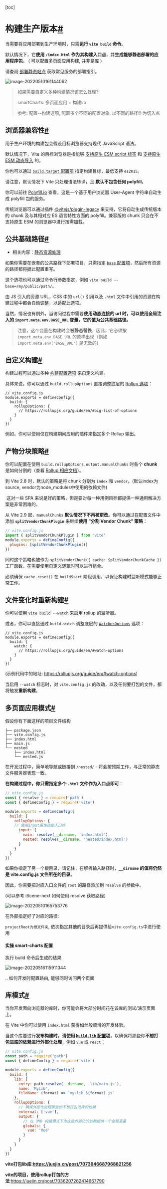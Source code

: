 [toc]

# 构建生产版本[#](https://cn.vitejs.dev/guide/build.html#building-for-production)

当需要将应用部署到生产环境时，只需**运行 `vite build` 命令**。

默认情况下，它**使用 `/index.html` 作为其构建入口点**，并**生成能够静态部署的应用程序包**。 ( 可以配置多页面应用构建, 并非是库 )

请查阅 [部署静态站点](https://cn.vitejs.dev/guide/static-deploy.html) 获取常见服务的部署指引。

![image-20220510161144062](./imgs/image-20220510161144062.png)

> 如果需要自定义多种构建情况该怎么处理?
>
> smartCharts: 多页面应用 + 构建lib
>
> 参考: 配置--构建选项, 配置多个不同的配置对象, 以不同的路径作为切入点



## 浏览器兼容性[#](https://cn.vitejs.dev/guide/build.html#browser-compatibility)

用于生产环境的构建包会假设目标浏览器支持现代 JavaScript 语法。

默认情况下，Vite 的目标浏览器是指能够 [支持原生 ESM script 标签](https://caniuse.com/es6-module) 和 [支持原生 ESM 动态导入](https://caniuse.com/es6-module-dynamic-import) 的。



你也可以通过 [`build.target` 配置项](https://cn.vitejs.dev/config/#build-target) 指定构建目标，最低支持 `es2015`。

请注意，默认情况下 Vite 只处理语法转译，且 **默认不包含任何 polyfill**。

你可以前往 [Polyfill.io](https://polyfill.io/v3/) 查看，这是一个基于用户浏览器 User-Agent 字符串自动生成 polyfill 包的服务。

传统浏览器可以通过插件 [@vitejs/plugin-legacy](https://github.com/vitejs/vite/tree/main/packages/plugin-legacy) 来支持，它将自动生成传统版本的 chunk 及与其相对应 ES 语言特性方面的 polyfill。兼容版的 chunk 只会在不支持原生 ESM 的浏览器中进行按需加载。



## 公共基础路径[#](https://cn.vitejs.dev/guide/build.html#public-base-path)

- 相关内容：[静态资源处理](https://cn.vitejs.dev/guide/assets.html)

如果你需要在嵌套的公共路径下部署项目，只需指定 [`base` 配置项](https://cn.vitejs.dev/config/#base)，然后所有资源的路径都将据此配置重写。

这个选项也可以通过命令行参数指定，例如 `vite build --base=/my/public/path/`。

由 JS 引入的资源 URL，CSS 中的 `url()` 引用以及 `.html` 文件中引用的资源在构建过程中都会自动调整，以适配此选项。

当然，情况也有例外，当访问过程中需要**使用动态连接的 url 时，可以使用全局注入的 `import.meta.env.BASE_URL` 变量，它的值为公共基础路径。**

> 注意，这个变量在构建时会**被静态替换**，因此，它必须按 `import.meta.env.BASE_URL` 的原样出现（例如 `import.meta.env['BASE_URL']` 是无效的）



## 自定义构建[#](https://cn.vitejs.dev/guide/build.html#customizing-the-build)

构建过程可以通过多种 [构建配置选项](https://cn.vitejs.dev/config/#build-options) 来自定义构建。

具体来说，你可以通过 `build.rollupOptions` 直接调整底层的 [Rollup 选项](https://rollupjs.org/guide/en/#big-list-of-options)：

```
// vite.config.js
module.exports = defineConfig({
  build: {
    rollupOptions: {
      // https://rollupjs.org/guide/en/#big-list-of-options
    }
  }
})
```

例如，你可以使用仅在构建期间应用的插件来指定多个 Rollup 输出。



## 产物分块策略[#](https://cn.vitejs.dev/guide/build.html#chunking-strategy)

你可以配置在使用 `build.rollupOptions.output.manualChunks` 时各个 **chunk** 是如何分割的（查看 [Rollup 相应文档](https://rollupjs.org/guide/en/#outputmanualchunks)）。

到 Vite 2.8 时，默认的策略是将 chunk 分割为 `index` 和 `vendor`。(默认index为source, vendor为node_modules中使用的依赖文件)

​	这对一些 SPA 来说是好的策略，但是要对每一种用例目标都提供一种通用解决方案是非常困难的。

从 Vite 2.9 起，`manualChunks` **默认情况下不再被更改**。你可以通过在配置文件中添加 **`splitVendorChunkPlugin`** 来继续**使用 “分割 Vendor Chunk” 策略**：

```js
// vite.config.js
import { splitVendorChunkPlugin } from 'vite'
module.exports = defineConfig({
  plugins: [splitVendorChunkPlugin()]
})
```

同时这个策略也被作为 `splitVendorChunk({ cache: SplitVendorChunkCache })` 工厂函数，在需要使用自定义逻辑时可以进行组合。

必须确保 `cache.reset()` 在 `buildStart` 阶段调用，以保证构建时监听模式能够正常工作。



## 文件变化时重新构建[#](https://cn.vitejs.dev/guide/build.html#rebuild-on-files-changs)

你可以使用 `vite build --watch` 来启用 rollup 的监听器。

或者，你可以直接通过 `build.watch` 调整底层的 [`WatcherOptions`](https://rollupjs.org/guide/en/#watch-options) 选项：

```
// vite.config.js
module.exports = defineConfig({
  build: {
    watch: {
      // https://rollupjs.org/guide/en/#watch-options
    }
  }
})
```

(示例代码中的地址:  https://rollupjs.org/guide/en/#watch-options)

当启用 `--watch` 标志时，对 `vite.config.js` 的改动，以及任何要打包的文件，都将触发**重新构建**。



## 多页面应用模式[#](https://cn.vitejs.dev/guide/build.html#multi-page-app)

假设你有下面这样的项目文件结构

```
├── package.json
├── vite.config.js
├── index.html
├── main.js
└── nested
    ├── index.html
    └── nested.js
```

在开发过程中，简单地导航或链接到 `/nested/` - 将会按预期工作，与正常的静态文件服务器表现一致。

**在构建过程中，你只需指定多个 `.html` 文件作为入口点即可**：

```js
// vite.config.js
const { resolve } = require('path')
const { defineConfig } = require('vite')

module.exports = defineConfig({
  build: {
    rollupOptions: {
    // 使用input属性指定入口点 
      input: {
        main: resolve(__dirname, 'index.html'),
        nested: resolve(__dirname, 'nested/index.html')
      }
    }
  }
})
```

如果你指定了另一个根目录，请记住，在解析输入路径时，**`__dirname` 的值将仍然是 vite.config.js 文件所在的目录**。

因此，你需要把对应入口文件的 `root` 的路径添加到 `resolve` 的参数中。



(可以参考 iScene-next 如何使用 resolve 获取路径)

![image-20220510165753776](./imgs/image-20220510165753776.png)

在外部指定好了对应的路径:

`projectRoot为根文件夹`, 依次指定其他的目录后再提供给`vite.config.ts`中进行使用



#### 实操 smart-charts 配置

执行 build 命令后生成的结果

![image-20220516115911344](./imgs/image-20220516115911344.png)

.. 如何开发时配置路由, 能够同时访问两个页面



## 库模式[#](https://cn.vitejs.dev/guide/build.html#library-mode)

当你开发面向浏览器的库时，你可能会将大部分时间花在该库的测试/演示页面上。

在 Vite 中你可以使用 `index.html` 获得如丝般顺滑的开发体验。

当这个库要进行**发布构建时，请使用 [`build.lib` 配置项](https://cn.vitejs.dev/config/#build-lib)**，以确保将那些你**不想打包进库的依赖进行外部化处理**，例如 `vue` 或 `react`：

```js
// vite.config.js
const path = require('path')
const { defineConfig } = require('vite')

module.exports = defineConfig({
  build: {
    lib: {
      entry: path.resolve(__dirname, 'lib/main.js'),
      name: 'MyLib',
      fileName: (format) => `my-lib.${format}.js`
    },
    rollupOptions: {
      // 确保外部化处理那些你不想打包进库的依赖
      external: ['vue'],
      output: {
        // 在 UMD 构建模式下为这些外部化的依赖提供一个全局变量
        globals: {
          vue: 'Vue'
        }
      }
    }
  }
})
```



**vite打包lib库:https://juejin.cn/post/7073646687968821256**

**vite的项目，使用rollup打包的方法**:https://juejin.cn/post/7036207262414667790
